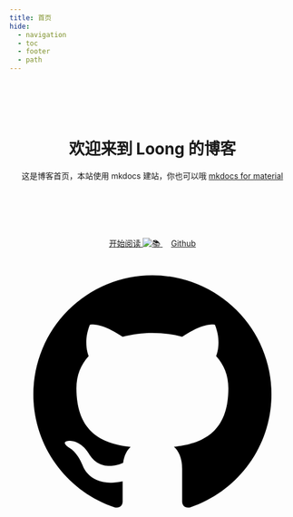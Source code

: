```yaml
---
title: 首页
hide:
  - navigation
  - toc
  - footer
  - path
---
```


<!-- 占位以不显示标题 -->
<h1></h1>
<div style="text-align: center;" class=".main-guide">
<br><br>
<h1>欢迎来到 Loong 的博客</h1>

这是博客首页，本站使用 mkdocs 建站，你也可以哦 <a href="https://squidfunk.github.io/mkdocs-material/">mkdocs for material</a>
<br><br><br><br><br><br>

<a style="border-radius: 15px;" class="md-button md-button--primary" href="https://971230.github.io/start/">
开始阅读 
<img alt="📚" class="twemoji" src="https://cdn.jsdelivr.net/gh/jdecked/twemoji@15.0.3/assets/svg/1f4da.svg">
</a>
<a style="border-radius: 15px;margin-left: 15px;" class="md-button" href="https://github.com/971230/971230.github.io">
Github
<span class="twemoji"><svg xmlns="http://www.w3.org/2000/svg" viewBox="0 0 24 24"><path d="M12 2A10 10 0 0 0 2 12c0 4.42 2.87 8.17 6.84 9.5.5.08.66-.23.66-.5v-1.69c-2.77.6-3.36-1.34-3.36-1.34-.46-1.16-1.11-1.47-1.11-1.47-.91-.62.07-.6.07-.6 1 .07 1.53 1.03 1.53 1.03.87 1.52 2.34 1.07 2.91.83.09-.65.35-1.09.63-1.34-2.22-.25-4.55-1.11-4.55-4.92 0-1.11.38-2 1.03-2.71-.1-.25-.45-1.29.1-2.64 0 0 .84-.27 2.75 1.02.79-.22 1.65-.33 2.5-.33.85 0 1.71.11 2.5.33 1.91-1.29 2.75-1.02 2.75-1.02.55 1.35.2 2.39.1 2.64.65.71 1.03 1.6 1.03 2.71 0 3.82-2.34 4.66-4.57 4.91.36.31.69.92.69 1.85V21c0 .27.16.59.67.5C19.14 20.16 22 16.42 22 12A10 10 0 0 0 12 2Z"></path></svg></span></a>
<br><br>
<div class="typewriter"></div>
</div>
